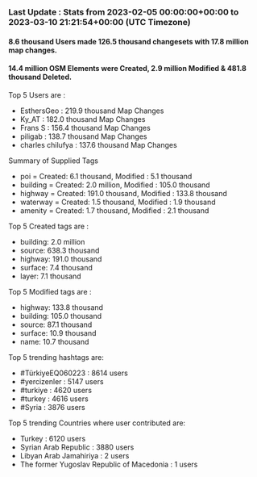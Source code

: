 ### Last Update : Stats from 2023-02-05 00:00:00+00:00 to 2023-03-10 21:21:54+00:00 (UTC Timezone)

#### 8.6 thousand Users made 126.5 thousand changesets with 17.8 million map changes.
#### 14.4 million OSM Elements were Created, 2.9 million Modified & 481.8 thousand Deleted.

Top 5 Users are : 
- EsthersGeo : 219.9 thousand Map Changes
- Ky_AT : 182.0 thousand Map Changes
- Frans S : 156.4 thousand Map Changes
- piligab : 138.7 thousand Map Changes
- charles chilufya : 137.6 thousand Map Changes

Summary of Supplied Tags
- poi = Created: 6.1 thousand, Modified : 5.1 thousand
- building = Created: 2.0 million, Modified : 105.0 thousand
- highway = Created: 191.0 thousand, Modified : 133.8 thousand
- waterway = Created: 1.5 thousand, Modified : 1.9 thousand
- amenity = Created: 1.7 thousand, Modified : 2.1 thousand


Top 5 Created tags are :
- building: 2.0 million
- source: 638.3 thousand
- highway: 191.0 thousand
- surface: 7.4 thousand
- layer: 7.1 thousand


Top 5 Modified tags are :
- highway: 133.8 thousand
- building: 105.0 thousand
- source: 87.1 thousand
- surface: 10.9 thousand
- name: 10.7 thousand


Top 5 trending hashtags are:
- #TürkiyeEQ060223 : 8614 users
- #yercizenler : 5147 users
- #turkiye : 4620 users
- #turkey : 4616 users
- #Syria : 3876 users


Top 5 trending Countries where user contributed are:
- Turkey : 6120 users
- Syrian Arab Republic : 3880 users
- Libyan Arab Jamahiriya : 2 users
- The former Yugoslav Republic of Macedonia : 1 users

